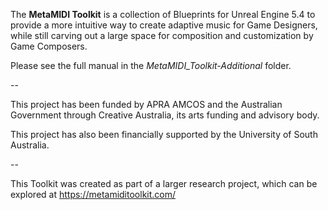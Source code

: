 The **MetaMIDI Toolkit** is a collection of Blueprints for Unreal Engine 5.4 to provide a more intuitive way to create adaptive music for Game Designers, while still carving out a large space for composition and customization by Game Composers.

Please see the full manual in the _MetaMIDI_Toolkit-Additional_ folder.

--

This project has been funded by APRA AMCOS and the Australian Government through Creative Australia, its arts funding and advisory body.

This project has also been financially supported by the University of South Australia.

--

This Toolkit was created as part of a larger research project, which can be explored at https://metamiditoolkit.com/
